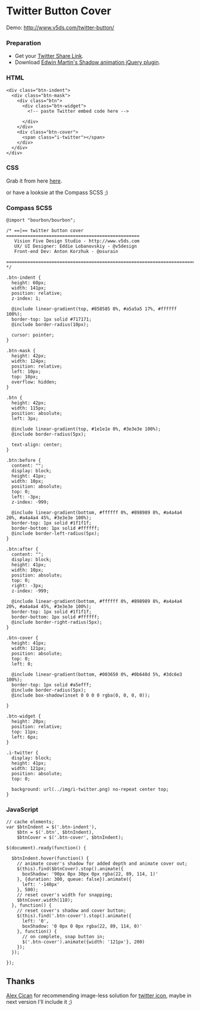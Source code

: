 Twitter Button Cover
====================
Demo: http://www.v5ds.com/twitter-button/


### Preparation
* Get your [Twitter Share Link](https://twitter.com/about/resources/buttons#tweet).
* Download [Edwin Martin's Shadow animation jQuery plugin](http://www.bitstorm.org/jquery/shadow-animation/).


### HTML

    <div class="btn-indent">
      <div class="btn-mask">
        <div class="btn">
          <div class="btn-widget">
            <!-- paste Twitter embed code here -->
            
          </div>
        </div>
        <div class="btn-cover">
          <span class="i-twitter"></span>
        </div>
      </div>
    </div>
    
### CSS
Grab it from here [here](https://github.com/v5design/twitter-button-cover/blob/master/assets/css/twitter-button.css).

or have a looksie at the Compass SCSS ;)

### Compass SCSS
    @import "bourbon/bourbon";
    
    /* ==|== twitter button cover ==================================================
       Vision Five Design Studio - http://www.v5ds.com
       UX/ UI Designer: Eddie Lobanovskiy - @v5design
       Front-end Dev: Anton Korzhuk - @osurain
       ========================================================================== */
    
    .btn-indent {
      height: 60px;
      width: 141px;
      position: relative; 
      z-index: 1;
    
      @include linear-gradient(top, #858585 0%, #a5a5a5 17%, #ffffff 100%);
      border-top: 1px solid #717171;
      @include border-radius(10px);
    
      cursor: pointer;
    }
    
    .btn-mask {
      height: 42px;
      width: 124px;
      position: relative;
      left: 10px;
      top: 10px;
      overflow: hidden;
    }
    
    .btn {
      height: 42px;
      width: 115px;
      position: absolute;
      left: 3px;
    
      @include linear-gradient(top, #1e1e1e 0%, #3e3e3e 100%);
      @include border-radius(5px);
    
      text-align: center;
    }
    
    .btn:before {
      content: "";
      display: block;
      height: 41px;
      width: 10px;
      position: absolute;
      top: 0;
      left: -3px;
      z-index: -999;
      
      @include linear-gradient(bottom, #ffffff 0%, #898989 8%, #a4a4a4 20%, #a4a4a4 45%, #3e3e3e 100%);
      border-top: 1px solid #1f1f1f;
      border-bottom: 1px solid #ffffff;
      @include border-left-radius(5px); 
    }
    
    .btn:after {
      content: "";
      display: block;
      height: 41px;
      width: 10px;
      position: absolute;
      top: 0;
      right: -3px;
      z-index: -999;
      
      @include linear-gradient(bottom, #ffffff 0%, #898989 8%, #a4a4a4 20%, #a4a4a4 45%, #3e3e3e 100%);
      border-top: 1px solid #1f1f1f;
      border-bottom: 1px solid #ffffff;
      @include border-right-radius(5px); 
    }
    
    .btn-cover {
      height: 41px;
      width: 121px;
      position: absolute;
      top: 0;
      left: 0;
    
      @include linear-gradient(bottom, #003650 0%, #0b648d 5%, #3dc6e3 100%);
      border-top: 1px solid #a5efff;
      @include border-radius(5px);
      @include box-shadow(inset 0 0 0 0 rgba(0, 0, 0, 0));
    
    }
    
    .btn-widget {
      height: 20px;
      position: relative;
      top: 11px;
      left: 6px;
    }
    
    .i-twitter {
      display: block;
      height: 41px;
      width: 121px;
      position: absolute;
      top: 0;
    
      background: url(../img/i-twitter.png) no-repeat center top;
    }



### JavaScript

    // cache elements;
    var $btnIndent = $('.btn-indent'),
        $btn = $('.btn', $btnIndent),
        $btnCover = $('.btn-cover', $btnIndent);
    
    $(document).ready(function() {
    
      $btnIndent.hover(function() {
        // animate cover's shadow for added depth and animate cover out;
        $(this).find($btnCover).stop().animate({
          boxShadow: '90px 0px 30px 0px rgba(22, 89, 114, 1)'
        }, {duration: 300, queue: false}).animate({
          left: '-140px'
        }, 500);
        // reset cover's width for snapping;
        $btnCover.width(118);
      }, function() {
        // reset cover's shadow and cover button;
        $(this).find('.btn-cover').stop().animate({
          left: '0',
          boxShadow: '0 0px 0 0px rgba(22, 89, 114, 0)'
        }, function() {
          // on complete, snap button in;
          $('.btn-cover').animate({width: '121px'}, 200)
        });
      });
    
    });

## Thanks
[Alex Cican](http://dribbble.com/sican) for recommending image-less solution for [twitter icon](http://www.justbenicestudio.com/studio/websymbols/), maybe in next version I'll include it ;)




